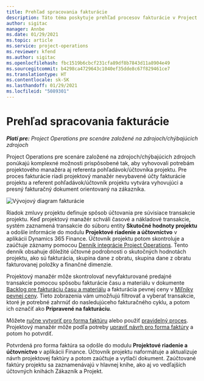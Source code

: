 ```yaml
---
title: Prehľad spracovania fakturácie
description: Táto téma poskytuje prehľad procesov fakturácie v Project Operations pre scenáre založené na zdrojoch/chýbajúcich zdrojoch.
author: sigitac
manager: Annbe
ms.date: 01/29/2021
ms.topic: article
ms.service: project-operations
ms.reviewer: kfend
ms.author: sigitac
ms.openlocfilehash: fbc1519b6cbcf231cfa89df8b7843d11a8904e49
ms.sourcegitcommit: b4298ca4729643c1040ef35dde8c67f829461ce7
ms.translationtype: HT
ms.contentlocale: sk-SK
ms.lasthandoff: 01/29/2021
ms.locfileid: "5089301"
---
```

# <a name="invoicing-process-overview"></a>Prehľad spracovania fakturácie

_**Platí pre:** Project Operations pre scenáre založené na zdrojoch/chýbajúcich zdrojoch_

Project Operations pre scenáre založené na zdrojoch/chýbajúcich zdrojoch ponúkajú komplexné možnosti prispôsobené tak, aby vyhovovali potrebám projektového manažéra aj referenta pohľadávok/účtovníka projektu. Pre proces fakturácie riadi projektový manažér nevybavené účty fakturácie projektu a referent pohľadávok/účtovník projektu vytvára vyhovujúci a presný fakturačný dokument orientovaný na zákazníka.

![Vývojový diagram fakturácie](./media/invoicing-flow.png)

Riadok zmluvy projektu definuje spôsob účtovania pre súvisiace transakcie projektu. Keď projektový manažér schváli časové a nákladové transakcie, systém zaznamená transakcie do súboru entity **Skutočné hodnoty projektu** a odošle informácie do modulu **Projektové riadenie a účtovníctvo** v aplikácii Dynamics 365 Finance. Účtovník projektu potom skontroluje a zaúčtuje záznamy pomocou [Denník integrácie Project Operations](../project-accounting/project-operations-integration-journal.md). Tento denník obsahuje dôležité účtovné podrobnosti o skutočných hodnotách projektu, ako sú fakturácia, skupina dane z obratu, skupina dane z obratu fakturovanej položky a finančné dimenzie.

Projektový manažér môže skontrolovať nevyfakturované predajné transakcie pomocou spôsobu fakturácie času a materiálu v dokumente [Backlog pre fakturáciu času a materiálu](../proforma-invoicing/manage-billing-backlog.md#time-and-material-billing-backlog) a fakturácia pevnej ceny v [Míľniky pevnej ceny](../proforma-invoicing/manage-billing-backlog.md#fixed-price-milestones). Tieto zobrazenia vám umožňujú filtrovať a vyberať transakcie, ktoré je potrebné zahrnúť do nasledujúceho fakturačného cyklu, a potom ich označiť ako **Pripravené na fakturáciu**.

Môžete [ručne vytvoriť pro forma faktúru](../proforma-invoicing/create-manual-proforma-invoice.md) alebo použiť [pravidelný proces](../proforma-invoicing/configure-automated-invoice-creation.md). Projektový manažér môže podľa potreby [upraviť návrh pro forma faktúry](../proforma-invoicing/manage-proforma-invoice.md) a potom ho potvrdiť.

Potvrdená pro forma faktúra sa odošle do modulu **Projektové riadenie a účtovníctvo** v aplikácii Finance. Účtovník projektu naformátuje a aktualizuje návrh projektovej faktúry a potom zaúčtuje a vytlačí dokument. Zaúčtované faktúry projektu sa zaznamenávajú v hlavnej knihe, ako aj vo vedľajších účtovných knihách Zákazník a Projekt.
